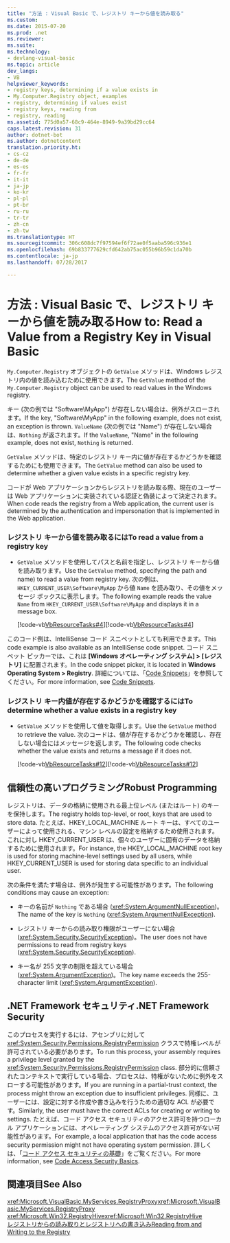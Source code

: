 ```yaml
---
title: "方法 : Visual Basic で、レジストリ キーから値を読み取る"
ms.custom: 
ms.date: 2015-07-20
ms.prod: .net
ms.reviewer: 
ms.suite: 
ms.technology:
- devlang-visual-basic
ms.topic: article
dev_langs:
- VB
helpviewer_keywords:
- registry keys, determining if a value exists in
- My.Computer.Registry object, examples
- registry, determining if values exist
- registry keys, reading from
- registry, reading
ms.assetid: 775d0a57-68c9-464e-8949-9a39bd29cc64
caps.latest.revision: 31
author: dotnet-bot
ms.author: dotnetcontent
translation.priority.ht:
- cs-cz
- de-de
- es-es
- fr-fr
- it-it
- ja-jp
- ko-kr
- pl-pl
- pt-br
- ru-ru
- tr-tr
- zh-cn
- zh-tw
ms.translationtype: HT
ms.sourcegitcommit: 306c608dc7f97594ef6f72ae0f5aaba596c936e1
ms.openlocfilehash: 69b833777629cfd642ab75ac055b96b59c1da70b
ms.contentlocale: ja-jp
ms.lasthandoff: 07/28/2017

---
```

# <a name="how-to-read-a-value-from-a-registry-key-in-visual-basic"></a><span data-ttu-id="c8abb-102">方法 : Visual Basic で、レジストリ キーから値を読み取る</span><span class="sxs-lookup"><span data-stu-id="c8abb-102">How to: Read a Value from a Registry Key in Visual Basic</span></span>
<span data-ttu-id="c8abb-103">`My.Computer.Registry` オブジェクトの `GetValue` メソッドは、Windows レジストリ内の値を読み込むために使用できます。</span><span class="sxs-lookup"><span data-stu-id="c8abb-103">The `GetValue` method of the `My.Computer.Registry` object can be used to read values in the Windows registry.</span></span>  
  
 <span data-ttu-id="c8abb-104">キー (次の例では "Software\MyApp") が存在しない場合は、例外がスローされます。</span><span class="sxs-lookup"><span data-stu-id="c8abb-104">If the key, "Software\MyApp" in the following example, does not exist, an exception is thrown.</span></span> <span data-ttu-id="c8abb-105">`ValueName` (次の例では "Name") が存在しない場合は、`Nothing` が返されます。</span><span class="sxs-lookup"><span data-stu-id="c8abb-105">If the `ValueName`,  "Name" in the following example, does not exist, `Nothing` is returned.</span></span>  
  
 <span data-ttu-id="c8abb-106">`GetValue` メソッドは、特定のレジストリ キー内に値が存在するかどうかを確認するためにも使用できます。</span><span class="sxs-lookup"><span data-stu-id="c8abb-106">The `GetValue` method can also be used to determine whether a given value exists in a specific registry key.</span></span>  
  
 <span data-ttu-id="c8abb-107">コードが Web アプリケーションからレジストリを読み取る際、現在のユーザーは Web アプリケーションに実装されている認証と偽装によって決定されます。</span><span class="sxs-lookup"><span data-stu-id="c8abb-107">When code reads the registry from a Web application, the current user is determined by the authentication and impersonation that is implemented in the Web application.</span></span>  
  
### <a name="to-read-a-value-from-a-registry-key"></a><span data-ttu-id="c8abb-108">レジストリ キーから値を読み取るには</span><span class="sxs-lookup"><span data-stu-id="c8abb-108">To read a value from a registry key</span></span>  
  
-   <span data-ttu-id="c8abb-109">`GetValue` メソッドを使用してパスと名前を指定し、レジストリ キーから値を読み取ります。</span><span class="sxs-lookup"><span data-stu-id="c8abb-109">Use the `GetValue` method, specifying the path and name) to read a value from registry key.</span></span> <span data-ttu-id="c8abb-110">次の例は、`HKEY_CURRENT_USER\Software\MyApp` から値 `Name` を読み取り、その値をメッセージ ボックスに表示します。</span><span class="sxs-lookup"><span data-stu-id="c8abb-110">The following example reads the value `Name` from `HKEY_CURRENT_USER\Software\MyApp` and displays it in a message box.</span></span>  
  
     <span data-ttu-id="c8abb-111">[!code-vb[VbResourceTasks#4](../../../../visual-basic/developing-apps/programming/computer-resources/codesnippet/VisualBasic/how-to-read-a-value-from-a-registry-key_1.vb)]</span><span class="sxs-lookup"><span data-stu-id="c8abb-111">[!code-vb[VbResourceTasks#4](../../../../visual-basic/developing-apps/programming/computer-resources/codesnippet/VisualBasic/how-to-read-a-value-from-a-registry-key_1.vb)]</span></span>  
  
 <span data-ttu-id="c8abb-112">このコード例は、IntelliSense コード スニペットとしても利用できます。</span><span class="sxs-lookup"><span data-stu-id="c8abb-112">This code example is also available as an IntelliSense code snippet.</span></span> <span data-ttu-id="c8abb-113">コード スニペット ピッカーでは、これは **[Windows オペレーティング システム] > [レジストリ]** に配置されます。</span><span class="sxs-lookup"><span data-stu-id="c8abb-113">In the code snippet picker, it is located in **Windows Operating System > Registry**.</span></span> <span data-ttu-id="c8abb-114">詳細については、「[Code Snippets](/visualstudio/ide/code-snippets)」を参照してください。</span><span class="sxs-lookup"><span data-stu-id="c8abb-114">For more information, see [Code Snippets](/visualstudio/ide/code-snippets).</span></span>  
  
### <a name="to-determine-whether-a-value-exists-in-a-registry-key"></a><span data-ttu-id="c8abb-115">レジストリ キー内値が存在するかどうかを確認するには</span><span class="sxs-lookup"><span data-stu-id="c8abb-115">To determine whether a value exists in a registry key</span></span>  
  
-   <span data-ttu-id="c8abb-116">`GetValue` メソッドを使用して値を取得します。</span><span class="sxs-lookup"><span data-stu-id="c8abb-116">Use the `GetValue` method to retrieve the value.</span></span> <span data-ttu-id="c8abb-117">次のコードは、値が存在するかどうかを確認し、存在しない場合にはメッセージを返します。</span><span class="sxs-lookup"><span data-stu-id="c8abb-117">The following code checks whether the value exists and returns a message if it does not.</span></span>  
  
     <span data-ttu-id="c8abb-118">[!code-vb[VbResourceTasks#12](../../../../visual-basic/developing-apps/programming/computer-resources/codesnippet/VisualBasic/how-to-read-a-value-from-a-registry-key_2.vb)]</span><span class="sxs-lookup"><span data-stu-id="c8abb-118">[!code-vb[VbResourceTasks#12](../../../../visual-basic/developing-apps/programming/computer-resources/codesnippet/VisualBasic/how-to-read-a-value-from-a-registry-key_2.vb)]</span></span>  
  
## <a name="robust-programming"></a><span data-ttu-id="c8abb-119">信頼性の高いプログラミング</span><span class="sxs-lookup"><span data-stu-id="c8abb-119">Robust Programming</span></span>  
 <span data-ttu-id="c8abb-120">レジストリは、データの格納に使用される最上位レベル (またはルート) のキーを保持します。</span><span class="sxs-lookup"><span data-stu-id="c8abb-120">The registry holds top-level, or root, keys that are used to store data.</span></span> <span data-ttu-id="c8abb-121">たとえば、HKEY_LOCAL_MACHINE ルート キーは、すべてのユーザーによって使用される、マシン レベルの設定を格納するため使用されます。これに対し HKEY_CURRENT_USER は、個々のユーザーに固有のデータを格納するために使用されます。</span><span class="sxs-lookup"><span data-stu-id="c8abb-121">For instance, the HKEY_LOCAL_MACHINE root key is used for storing machine-level settings used by all users, while HKEY_CURRENT_USER is used for storing data specific to an individual user.</span></span>  
  
 <span data-ttu-id="c8abb-122">次の条件を満たす場合は、例外が発生する可能性があります。</span><span class="sxs-lookup"><span data-stu-id="c8abb-122">The following conditions may cause an exception:</span></span>  
  
-   <span data-ttu-id="c8abb-123">キーの名前が `Nothing` である場合 (<xref:System.ArgumentNullException>)。</span><span class="sxs-lookup"><span data-stu-id="c8abb-123">The name of the key is `Nothing` (<xref:System.ArgumentNullException>).</span></span>  
  
-   <span data-ttu-id="c8abb-124">レジストリ キーからの読み取り権限がユーザーにない場合 (<xref:System.Security.SecurityException>)。</span><span class="sxs-lookup"><span data-stu-id="c8abb-124">The user does not have permissions to read from registry keys (<xref:System.Security.SecurityException>).</span></span>  
  
-   <span data-ttu-id="c8abb-125">キー名が 255 文字の制限を超えている場合 (<xref:System.ArgumentException>)。</span><span class="sxs-lookup"><span data-stu-id="c8abb-125">The key name exceeds the 255-character limit (<xref:System.ArgumentException>).</span></span>  
  
## <a name="net-framework-security"></a><span data-ttu-id="c8abb-126">.NET Framework セキュリティ</span><span class="sxs-lookup"><span data-stu-id="c8abb-126">.NET Framework Security</span></span>  
 <span data-ttu-id="c8abb-127">このプロセスを実行するには、アセンブリに対して <xref:System.Security.Permissions.RegistryPermission> クラスで特権レベルが許可されている必要があります。</span><span class="sxs-lookup"><span data-stu-id="c8abb-127">To run this process, your assembly requires a privilege level granted by the <xref:System.Security.Permissions.RegistryPermission> class.</span></span> <span data-ttu-id="c8abb-128">部分的に信頼されたコンテキストで実行している場合、プロセスは、特権がないために例外をスローする可能性があります。</span><span class="sxs-lookup"><span data-stu-id="c8abb-128">If you are running in a partial-trust context, the process might throw an exception due to insufficient privileges.</span></span> <span data-ttu-id="c8abb-129">同様に、ユーザーには、設定に対する作成や書き込みを行うための適切な ACL が必要です。</span><span class="sxs-lookup"><span data-stu-id="c8abb-129">Similarly, the user must have the correct ACLs for creating or writing to settings.</span></span> <span data-ttu-id="c8abb-130">たとえば、コード アクセス セキュリティのアクセス許可を持つローカル アプリケーションには、オペレーティング システムのアクセス許可がない可能性があります。</span><span class="sxs-lookup"><span data-stu-id="c8abb-130">For example, a local application that has the code access security permission might not have operating system permission.</span></span> <span data-ttu-id="c8abb-131">詳しくは、「[コード アクセス セキュリティの基礎](https://msdn.microsoft.com/library/33tceax8)」をご覧ください。</span><span class="sxs-lookup"><span data-stu-id="c8abb-131">For more information, see [Code Access Security Basics](https://msdn.microsoft.com/library/33tceax8).</span></span>  
  
## <a name="see-also"></a><span data-ttu-id="c8abb-132">関連項目</span><span class="sxs-lookup"><span data-stu-id="c8abb-132">See Also</span></span>  
 <span data-ttu-id="c8abb-133"><xref:Microsoft.VisualBasic.MyServices.RegistryProxy></span><span class="sxs-lookup"><span data-stu-id="c8abb-133"><xref:Microsoft.VisualBasic.MyServices.RegistryProxy></span></span>   
 <span data-ttu-id="c8abb-134"><xref:Microsoft.Win32.RegistryHive></span><span class="sxs-lookup"><span data-stu-id="c8abb-134"><xref:Microsoft.Win32.RegistryHive></span></span>   
 [<span data-ttu-id="c8abb-135">レジストリからの読み取りとレジストリへの書き込み</span><span class="sxs-lookup"><span data-stu-id="c8abb-135">Reading from and Writing to the Registry</span></span>](../../../../visual-basic/developing-apps/programming/computer-resources/reading-from-and-writing-to-the-registry.md)

